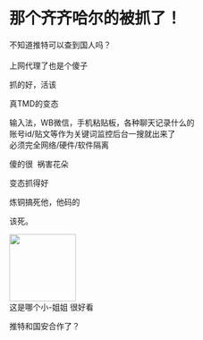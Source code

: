 # 那个齐齐哈尔的被抓了！


不知道推特可以查到国人吗？<br />
<br />
上网代理了也是个傻子

抓的好，活该

真TMD的变态

输入法，WB微信，手机粘贴板，各种聊天记录什么的<br />
账号id/贴文等作为关键词监控后台一搜就出来了<br />
必须完全网络/硬件/软件隔离

傻的很&nbsp;&nbsp;祸害花朵<img id="aimg_N05f2" onclick="zoom(this, this.src, 0, 0, 0)" class="zoom" src="https://cdn.jsdelivr.net/gh/hishis/forum-master/public/images/patch.gif" onmouseover="img_onmouseoverfunc(this)" onload="thumbImg(this)" border="0" alt="" />

变态抓得好

炼铜搞死他，他码的

该死。

<img id="aimg_eq0E0" onclick="zoom(this, this.src, 0, 0, 0)" class="zoom" width="119" height="120" src="https://www.hostloc.com/uc_server/avatar.php?uid=50009&amp;size=big" border="0" alt="" /><br />
这是哪个小-姐姐 很好看

推特和国安合作了？<img id="aimg_xmRbP" onclick="zoom(this, this.src, 0, 0, 0)" class="zoom" src="https://cdn.jsdelivr.net/gh/hishis/forum-master/public/images/patch.gif" onmouseover="img_onmouseoverfunc(this)" onload="thumbImg(this)" border="0" alt="" />
